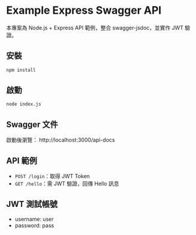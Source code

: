 # Example Express Swagger API

本專案為 Node.js + Express API 範例，整合 swagger-jsdoc，並實作 JWT 驗證。

## 安裝

```sh
npm install
```

## 啟動

```sh
node index.js
```

## Swagger 文件

啟動後瀏覽： http://localhost:3000/api-docs

## API 範例

- `POST /login`：取得 JWT Token
- `GET /hello`：需 JWT 驗證，回傳 Hello 訊息

## JWT 測試帳號
- username: user
- password: pass

